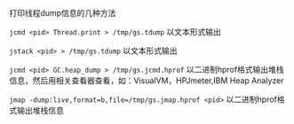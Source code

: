 打印线程dump信息的几种方法

`jcmd <pid> Thread.print > /tmp/gs.tdump`
以文本形式输出

`jstack <pid> > /tmp/gs.tdump`
以文本形式输出

`jcmd <pid> GC.heap_dump > /tmp/gs.jcmd.hprof`
以二进制hprof格式输出堆栈信息，然后用相关查看器查看，如：VisualVM，HPJmeter,IBM Heap Analyzer

`jmap -dump:live,format=b,file=/tmp/gs.jmap.hprof <pid>`
以二进制hprof格式输出堆栈信息

 
